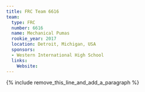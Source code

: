 ```yaml
---
title: FRC Team 6616
team:
  type: FRC
  number: 6616
  name: Mechanical Pumas
  rookie_year: 2017
  location: Detroit, Michigan, USA
  sponsors:
  - Western International High School
  links:
    Website:
---
```


{% include remove_this_line_and_add_a_paragraph %}